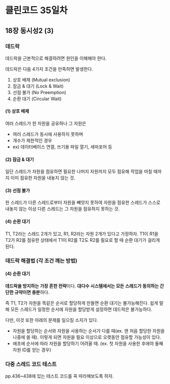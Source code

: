 # 클린코드 35일차

## 18장 동시성2 (3)

### 데드락
데드락을 근본적으로 해결하려면 원인을 이해해야 한다. 

데드락은 다음 4가지 조건을 만족하면 발생한다.
1. 상호 배제 (Mutual exclusion)
2. 잠금 & 대기 (Lock & Wait)
3. 선점 불가 (No Preemption)
4. 순환 대기 (Circular Wait)

#### (1) 상호 배제
여러 스레드가 한 자원을 공유하나 그 자원은
- 여러 스레드가 동시에 사용하지 못하며
- 개수가 제한적인 경우
- ex) 데이터베이스 연결, 쓰기용 파일 열기, 세마포어 등

#### (2) 잠금 & 대기
일단 스레드가 자원을 점유하면 필요한 나머지 자원까지 모두 점유해 작업을 마칠 때까지 이미 점유한 자원을 내놓지 않는 것.

#### (3) 선점 불가
한 스레드가 다른 스레드로부터 자원을 빼앗지 못하여 자원을 점유한 스레드가 스스로 내놓지 않는 이상 다른 스레드는 그 자원을 점유하지 못하는 것.
#### (4) 순환 대기
T1, T2라는 스레드 2개가 있고, R1, R2라는 자원 2개가 있다고 가정하자. T1이 R1을 T2가 R2를 점유한 상태에서 T1이 R2를 T2도 R2를 필요로 할 때 순환 대기가 걸리게 된다.

### 데드락 해결법 (각 조건 깨는 방법)
#### (4) 순환 대기
**데드락을 방지하는 가장 흔한 전략**이다. **대다수 시스템에서는 모든 스레드가 동의하는 간단한 규약이면 충분**하다.

즉 T1, T2가 자원을 똑같은 순서로 할당하게 만들면 순환 대기는 불가능해진다. 쉽게 말해 모든 스레드가 일정한 순서에 자원을 할당받게 설정하면 데드락은 불가능하다.

다만, 이것 또한 아래의 문제를 일으킬 소지가 있다.
- 자원을 할당하는 순서와 자원을 사용하는 순서가 다를 때(ex. 맨 처음 할당한 자원을 나중에 쓸 때). 이렇게 되면 자원을 필요 이상으로 오랫동안 점유할 가능성이 있다.
- 애초에 순서에 따라 자원을 할당하기 어려울 때. (ex. 첫 자원을 사용한 후에야 둘째 자원 ID를 얻는 경우)

### 다중 스레드 코드 테스트 
pp.436~438에 있는 테스트 코드를 꼭 따라해보도록 하자.
